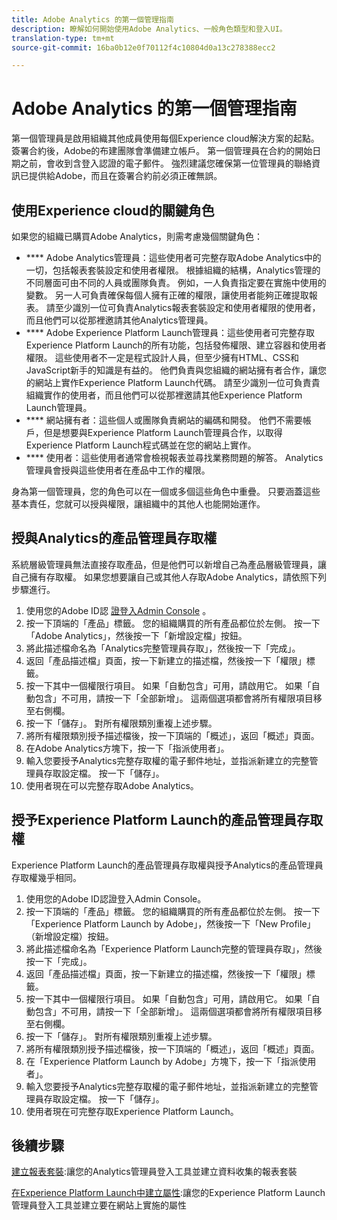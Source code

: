 ```yaml
---
title: Adobe Analytics 的第一個管理指南
description: 瞭解如何開始使用Adobe Analytics、一般角色類型和登入UI。
translation-type: tm+mt
source-git-commit: 16ba0b12e0f70112f4c10804d0a13c278388ecc2

---
```



# Adobe Analytics 的第一個管理指南

第一個管理員是啟用組織其他成員使用每個Experience cloud解決方案的起點。 簽署合約後，Adobe的布建團隊會準備建立帳戶。 第一個管理員在合約的開始日期之前，會收到含登入認證的電子郵件。 強烈建議您確保第一位管理員的聯絡資訊已提供給Adobe，而且在簽署合約前必須正確無誤。

## 使用Experience cloud的關鍵角色

如果您的組織已購買Adobe Analytics，則需考慮幾個關鍵角色：

- **** Adobe Analytics管理員：這些使用者可完整存取Adobe Analytics中的一切，包括報表套裝設定和使用者權限。 根據組織的結構，Analytics管理的不同層面可由不同的人員或團隊負責。 例如，一人負責指定要在實施中使用的變數。 另一人可負責確保每個人擁有正確的權限，讓使用者能夠正確提取報表。 請至少識別一位可負責Analytics報表套裝設定和使用者權限的使用者，而且他們可以從那裡邀請其他Analytics管理員。
- **** Adobe Experience Platform Launch管理員：這些使用者可完整存取Experience Platform Launch的所有功能，包括發佈權限、建立容器和使用者權限。 這些使用者不一定是程式設計人員，但至少擁有HTML、CSS和JavaScript新手的知識是有益的。 他們負責與您組織的網站擁有者合作，讓您的網站上實作Experience Platform Launch代碼。 請至少識別一位可負責貴組織實作的使用者，而且他們可以從那裡邀請其他Experience Platform Launch管理員。
- **** 網站擁有者：這些個人或團隊負責網站的編碼和開發。 他們不需要帳戶，但是想要與Experience Platform Launch管理員合作，以取得Experience Platform Launch程式碼並在您的網站上實作。
- **** 使用者：這些使用者通常會檢視報表並尋找業務問題的解答。 Analytics管理員會授與這些使用者在產品中工作的權限。

身為第一個管理員，您的角色可以在一個或多個這些角色中重疊。 只要涵蓋這些基本責任，您就可以授與權限，讓組織中的其他人也能開始運作。

## 授與Analytics的產品管理員存取權

系統層級管理員無法直接存取產品，但是他們可以新增自己為產品層級管理員，讓自己擁有存取權。 如果您想要讓自己或其他人存取Adobe Analytics，請依照下列步驟進行。

1. 使用您的Adobe ID認 [證登入Admin Console](https://adminconsole.adobe.com/) 。
1. 按一下頂端的「產品」標籤。 您的組織購買的所有產品都位於左側。 按一下「Adobe Analytics」，然後按一下「新增設定檔」按鈕。
1. 將此描述檔命名為「Analytics完整管理員存取」，然後按一下「完成」。
1. 返回「產品描述檔」頁面，按一下新建立的描述檔，然後按一下「權限」標籤。
1. 按一下其中一個權限行項目。 如果「自動包含」可用，請啟用它。 如果「自動包含」不可用，請按一下「全部新增」。 這兩個選項都會將所有權限項目移至右側欄。
1. 按一下「儲存」。 對所有權限類別重複上述步驟。
1. 將所有權限類別授予描述檔後，按一下頂端的「概述」，返回「概述」頁面。
1. 在Adobe Analytics方塊下，按一下「指派使用者」。
1. 輸入您要授予Analytics完整存取權的電子郵件地址，並指派新建立的完整管理員存取設定檔。 按一下「儲存」。
1. 使用者現在可以完整存取Adobe Analytics。

## 授予Experience Platform Launch的產品管理員存取權

Experience Platform Launch的產品管理員存取權與授予Analytics的產品管理員存取權幾乎相同。

1. 使用您的Adobe ID認證登入Admin Console。
1. 按一下頂端的「產品」標籤。 您的組織購買的所有產品都位於左側。 按一下「Experience Platform Launch by Adobe」，然後按一下「New Profile」（新增設定檔）按鈕。
1. 將此描述檔命名為「Experience Platform Launch完整的管理員存取」，然後按一下「完成」。
1. 返回「產品描述檔」頁面，按一下新建立的描述檔，然後按一下「權限」標籤。
1. 按一下其中一個權限行項目。 如果「自動包含」可用，請啟用它。 如果「自動包含」不可用，請按一下「全部新增」。 這兩個選項都會將所有權限項目移至右側欄。
1. 按一下「儲存」。 對所有權限類別重複上述步驟。
1. 將所有權限類別授予描述檔後，按一下頂端的「概述」，返回「概述」頁面。
1. 在「Experience Platform Launch by Adobe」方塊下，按一下「指派使用者」。
1. 輸入您要授予Analytics完整存取權的電子郵件地址，並指派新建立的完整管理員存取設定檔。 按一下「儲存」。
1. 使用者現在可完整存取Experience Platform Launch。

## 後續步驟

[建立報表套裝](create-report-suite.md):讓您的Analytics管理員登入工具並建立資料收集的報表套裝

[在Experience Platform Launch中建立屬性](/help/implement/implement-with-launch/create-analytics-property.md):讓您的Experience Platform Launch管理員登入工具並建立要在網站上實施的屬性
